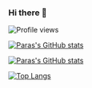 ### Hi there 👋

<!--
**paraspatle-jpg/paraspatle-jpg** is a ✨ _special_ ✨ repository because its `README.md` (this file) appears on your GitHub profile.
Here are some ideas to get you started:
- 🔭 I’m currently working on ...
- 🌱 I’m currently learning ...
- 👯 I’m looking to collaborate on ...
- 🤔 I’m looking for help with ...
- 💬 Ask me about ...
- 📫 How to reach me: ...
- 😄 Pronouns: ...
- ⚡ Fun fact: ...
-->
![Profile views](https://komarev.com/ghpvc/?username=paraspatle-jpg&color=blueviolet)

[![Paras's GitHub stats](https://github-readme-stats.vercel.app/api?username=paraspatle-jpg&show_icons=true&theme=tokyonight)](https://github.com/paraspatle-jpg/github-readme-stats)

[![Paras's GitHub stats](https://github-readme-streak-stats.herokuapp.com/?user=aditi1403&theme=tokyonight)](https://github.com/paraspatle-jpg/github-readme-stats)

[![Top Langs](https://github-readme-stats.vercel.app/api/top-langs/?username=paraspatle-jpg&layout=compact&theme=tokyonight&langs_count=8)](https://github.com/paraspatle-jpg/github-readme-stats)

